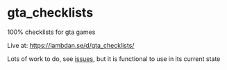# gta_checklists
100% checklists for gta games

Live at: https://lambdan.se/d/gta_checklists/

Lots of work to do, see [issues](https://github.com/lambdan/gta_checklists/issues), but it is functional to use in its current state